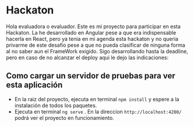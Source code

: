 # Hackaton

Hola evaluadora o evaluador. Este es mi proyecto para participar en esta Hackaton. La he desarrollado en Angular pese a que era indispensable hacerla en React, pero ya tenia en mi agenda esta hackaton y no queria privarme de este desafio pese a que no pueda clasificar de ninguna forma al no saber aun el FrameWork exigido. Sigo desarrollando hasta la deadline, pero en caso de no alcanzar el deploy aqui le dejo las indicaciones:

## Como cargar un servidor de pruebas para ver esta aplicación

- En la raiz del proyecto, ejecuta en terminal `npm install` y espere a la instalación de todos los paquetes.
- Ejecuta en terminal `ng serve` . En la direccion `http://localhost:4200/` podrá ver el proyecto en funcionamiento.
